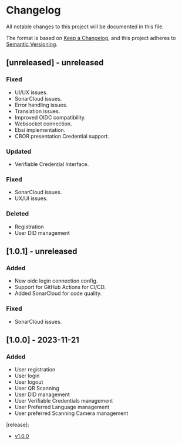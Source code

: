 # Changelog
All notable changes to this project will be documented in this file.

The format is based on [Keep a Changelog](https://keepachangelog.com/en/1.0.0/),
and this project adheres to [Semantic Versioning](https://semver.org/spec/v2.0.0.html).

## [unreleased] - unreleased
### Fixed
- UI/UX issues.
- SonarCloud issues.
- Error handling issues.
- Translation issues.
- Improved OIDC compatibility.
- Websocket connection.
- Ebsi implementation.
- CBOR presentation Credential support.
### Updated
- Verifiable Credential Interface.
### Fixed
- SonarCloud issues.
- UX/UI issues.
### Deleted
- Registration
- User DID management

## [1.0.1] - unreleased
### Added
- New oidc login connection config.
- Support for GitHub Actions for CI/CD.
- Added SonarCloud for code quality.

### Fixed
- SonarCloud issues.

## [1.0.0] - 2023-11-21
### Added
- User registration
- User login
- User logout
- User QR Scanning
- User DID management
- User Verifiable Credentials management
- User Preferred Language management
- User preferred Scanning Camera management

[release]: 
- [v1.0.0](https://github.com/in2workspace/wallet-driving-application/releases/tag/v1.0.0)

